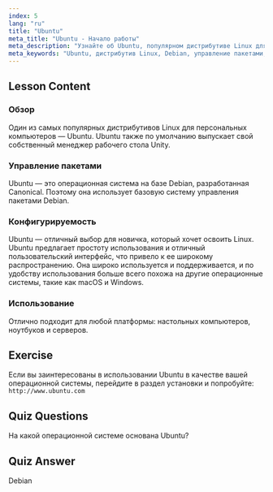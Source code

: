 ```yaml
---
index: 5
lang: "ru"
title: "Ubuntu"
meta_title: "Ubuntu - Начало работы"
meta_description: "Узнайте об Ubuntu, популярном дистрибутиве Linux для начинающих. Откройте для себя его особенности, управление пакетами и почему он отлично подходит для настольных компьютеров и серверов."
meta_keywords: "Ubuntu, дистрибутив Linux, Debian, управление пакетами, Linux для начинающих, учебник по Ubuntu, руководство по Linux"
---
```


## Lesson Content

### Обзор

Один из самых популярных дистрибутивов Linux для персональных компьютеров — Ubuntu. Ubuntu также по умолчанию выпускает свой собственный менеджер рабочего стола Unity.

### Управление пакетами

Ubuntu — это операционная система на базе Debian, разработанная Canonical. Поэтому она использует базовую систему управления пакетами Debian.

### Конфигурируемость

Ubuntu — отличный выбор для новичка, который хочет освоить Linux. Ubuntu предлагает простоту использования и отличный пользовательский интерфейс, что привело к ее широкому распространению. Она широко используется и поддерживается, и по удобству использования больше всего похожа на другие операционные системы, такие как macOS и Windows.

### Использование

Отлично подходит для любой платформы: настольных компьютеров, ноутбуков и серверов.

## Exercise

Если вы заинтересованы в использовании Ubuntu в качестве вашей операционной системы, перейдите в раздел установки и попробуйте:
`http://www.ubuntu.com`

## Quiz Questions

На какой операционной системе основана Ubuntu?

## Quiz Answer

Debian
